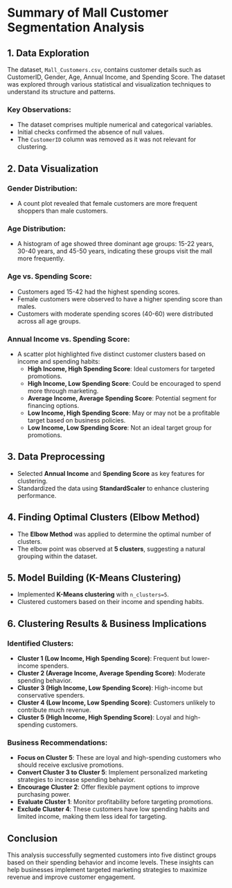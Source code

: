 # Summary of Mall Customer Segmentation Analysis

## **1. Data Exploration**

The dataset, `Mall_Customers.csv`, contains customer details such as CustomerID, Gender, Age, Annual Income, and Spending Score. The dataset was explored through various statistical and visualization techniques to understand its structure and patterns.

### **Key Observations:**

- The dataset comprises multiple numerical and categorical variables.
- Initial checks confirmed the absence of null values.
- The `CustomerID` column was removed as it was not relevant for clustering.

## **2. Data Visualization**

### **Gender Distribution:**

- A count plot revealed that female customers are more frequent shoppers than male customers.

### **Age Distribution:**

- A histogram of age showed three dominant age groups: 15-22 years, 30-40 years, and 45-50 years, indicating these groups visit the mall more frequently.

### **Age vs. Spending Score:**

- Customers aged 15-42 had the highest spending scores.
- Female customers were observed to have a higher spending score than males.
- Customers with moderate spending scores (40-60) were distributed across all age groups.

### **Annual Income vs. Spending Score:**

- A scatter plot highlighted five distinct customer clusters based on income and spending habits:
  - **High Income, High Spending Score**: Ideal customers for targeted promotions.
  - **High Income, Low Spending Score**: Could be encouraged to spend more through marketing.
  - **Average Income, Average Spending Score**: Potential segment for financing options.
  - **Low Income, High Spending Score**: May or may not be a profitable target based on business policies.
  - **Low Income, Low Spending Score**: Not an ideal target group for promotions.

## **3. Data Preprocessing**

- Selected **Annual Income** and **Spending Score** as key features for clustering.
- Standardized the data using **StandardScaler** to enhance clustering performance.

## **4. Finding Optimal Clusters (Elbow Method)**

- The **Elbow Method** was applied to determine the optimal number of clusters.
- The elbow point was observed at **5 clusters**, suggesting a natural grouping within the dataset.

## **5. Model Building (K-Means Clustering)**

- Implemented **K-Means clustering** with `n_clusters=5`.
- Clustered customers based on their income and spending habits.

## **6. Clustering Results & Business Implications**

### **Identified Clusters:**

- **Cluster 1 (Low Income, High Spending Score)**: Frequent but lower-income spenders.
- **Cluster 2 (Average Income, Average Spending Score)**: Moderate spending behavior.
- **Cluster 3 (High Income, Low Spending Score)**: High-income but conservative spenders.
- **Cluster 4 (Low Income, Low Spending Score)**: Customers unlikely to contribute much revenue.
- **Cluster 5 (High Income, High Spending Score)**: Loyal and high-spending customers.

### **Business Recommendations:**

- **Focus on Cluster 5**: These are loyal and high-spending customers who should receive exclusive promotions.
- **Convert Cluster 3 to Cluster 5**: Implement personalized marketing strategies to increase spending behavior.
- **Encourage Cluster 2**: Offer flexible payment options to improve purchasing power.
- **Evaluate Cluster 1**: Monitor profitability before targeting promotions.
- **Exclude Cluster 4**: These customers have low spending habits and limited income, making them less ideal for targeting.

## **Conclusion**

This analysis successfully segmented customers into five distinct groups based on their spending behavior and income levels. These insights can help businesses implement targeted marketing strategies to maximize revenue and improve customer engagement.
